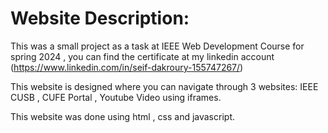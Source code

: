 # Website Description:

This was a small project as a task at IEEE Web Development Course for spring 2024 , you can find the certificate at my linkedin account (https://www.linkedin.com/in/seif-dakroury-155747267/)

This website is designed where you can navigate through 3 websites: IEEE CUSB , CUFE Portal , Youtube Video using iframes.

This website was done using html , css and javascript.
